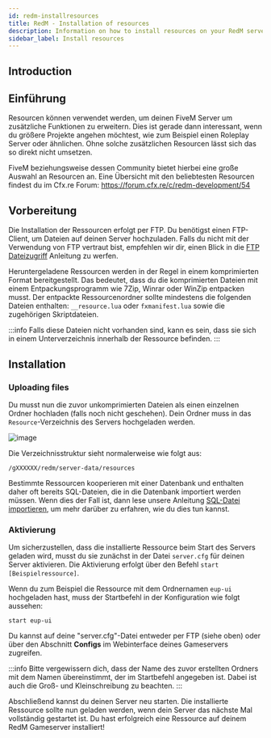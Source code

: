 ```yaml
---
id: redm-installresources
title: RedM - Installation of resources
description: Information on how to install resources on your RedM server from ZAP-Hosting - ZAP-Hosting.com documentation
sidebar_label: Install resources
---
```


## Introduction

## Einführung

Resourcen können verwendet werden, um deinen FiveM Server um zusätzliche Funktionen zu erweitern. Dies ist gerade dann interessant, wenn du größere Projekte angehen möchtest, wie zum Beispiel einen Roleplay Server oder ähnlichen. Ohne solche zusätzlichen Resourcen lässt sich das so direkt nicht umsetzen.

FiveM beziehungsweise dessen Community bietet hierbei eine große Auswahl an Resourcen an. Eine Übersicht mit den beliebtesten Resourcen findest du im Cfx.re Forum: https://forum.cfx.re/c/redm-development/54

## Vorbereitung

Die Installation der Ressourcen erfolgt per FTP. Du benötigst einen FTP-Client, um Dateien auf deinen Server hochzuladen. Falls du nicht mit der Verwendung von FTP vertraut bist, empfehlen wir dir, einen Blick in die [FTP Dateizugriff](gameserver-ftpaccess.md) Anleitung zu werfen.

Heruntergeladene Ressourcen werden in der Regel in einem komprimierten Format bereitgestellt. Das bedeutet, dass du die komprimierten Dateien mit einem Entpackungsprogramm wie 7Zip, Winrar oder WinZip entpacken musst. Der entpackte Ressourcenordner sollte mindestens die folgenden Dateien enthalten: `__resource.lua` oder `fxmanifest.lua` sowie die zugehörigen Skriptdateien.

:::info
Falls diese Dateien nicht vorhanden sind, kann es sein, dass sie sich in einem Unterverzeichnis innerhalb der Ressource befinden.
:::

## Installation

### Uploading files

Du musst nun die zuvor unkomprimierten Dateien als einen einzelnen Ordner hochladen (falls noch nicht geschehen). Dein Ordner muss in das `Resource`-Verzeichnis des Servers hochgeladen werden.

![image](https://github.com/zaphosting/docs/assets/42719082/5a9678bf-ddb5-41a2-a5ad-10cb6f748b67)

Die Verzeichnisstruktur sieht normalerweise wie folgt aus:
```
/gXXXXXX/redm/server-data/resources
```

Bestimmte Ressourcen kooperieren mit einer Datenbank und enthalten daher oft bereits SQL-Dateien, die in die Datenbank importiert werden müssen. Wenn dies der Fall ist, dann lese unsere Anleitung [SQL-Datei importieren](https://zap-hosting.com/guides/docs/fivem-sql-file-import), um mehr darüber zu erfahren, wie du dies tun kannst.



### Aktivierung

Um sicherzustellen, dass die installierte Ressource beim Start des Servers geladen wird, musst du sie zunächst in der Datei `server.cfg` für deinen Server aktivieren. Die Aktivierung erfolgt über den Befehl `start [Beispielressource]`. 

Wenn du zum Beispiel die Ressource mit dem Ordnernamen `eup-ui` hochgeladen hast, muss der Startbefehl in der Konfiguration wie folgt aussehen: 

```
start eup-ui
```

Du kannst auf deine "server.cfg"-Datei entweder per FTP (siehe oben) oder über den Abschnitt **Configs** im Webinterface deines Gameservers zugreifen.

:::info
Bitte vergewissern dich, dass der Name des zuvor erstellten Ordners mit dem Namen übereinstimmt, der im Startbefehl angegeben ist. Dabei ist auch die Groß- und Kleinschreibung zu beachten.
:::

Abschließend kannst du deinen Server neu starten. Die installierte Ressource sollte nun geladen werden, wenn dein Server das nächste Mal vollständig gestartet ist. Du hast erfolgreich eine Ressource auf deinem RedM Gameserver installiert!